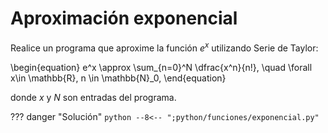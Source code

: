 # Aproximación exponencial

Realice un programa que aproxime la función $e^x$ utilizando Serie de Taylor:

\begin{equation}
    e^x \approx \sum_{n=0}^N \dfrac{x^n}{n!}, \quad \forall x\in \mathbb{R}, n \in \mathbb{N}_0,
\end{equation}

donde $x$ y $N$ son entradas del programa.

??? danger "Solución"
    ```python
    --8<-- ";python/funciones/exponencial.py"
    ```